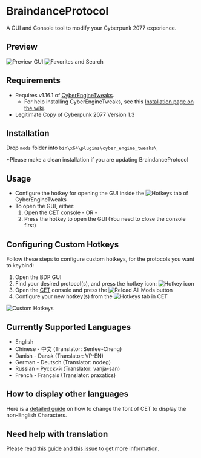 # BraindanceProtocol

A GUI and Console tool to modify your Cyberpunk 2077 experience. 

## Preview
![Preview GUI](https://i.imgur.com/CqgWaUB.gif) ![Favorites and Search](https://i.imgur.com/oEi4JrV.gif) 

## Requirements

- Requires v1.16.1 of [CyberEngineTweaks](https://github.com/yamashi/CyberEngineTweaks/releases/tag/v1.16.1).
  - For help installing CyberEngineTweaks, see this [Installation page on the wiki](https://wiki.cybermods.net/cyber-engine-tweaks/getting-started/installing).
- Legitimate Copy of Cyberpunk 2077 Version 1.3

## Installation

Drop `mods` folder into `bin\x64\plugins\cyber_engine_tweaks\`

*Please make a clean installation if you are updating BraindanceProtocol

## Usage

- Configure the hotkey for opening the GUI inside the ![Hotkeys](https://i.imgur.com/CunXqfq.png) tab of CyberEngineTweaks
- To open the GUI, either:
	1. Open the [CET](https://github.com/yamashi/CyberEngineTweaks) console - OR -
	2. Press the hotkey to open the GUI (You need to close the console first)



## Configuring Custom Hotkeys

Follow these steps to configure custom hotkeys, for the protocols you want to keybind:

 1. Open the BDP GUI 
 2. Find your desired protocol(s), and press the hotkey icon: ![Hotkey icon](https://i.imgur.com/AfPZJbj.png)
 3. Open the [CET](https://github.com/yamashi/CyberEngineTweaks) console and press the ![Reload All Mods](https://i.imgur.com/WGNgDiE.png) button
 4. Configure your new hotkey(s) from the ![Hotkeys](https://i.imgur.com/CunXqfq.png) tab in CET

![Custom Hotkeys](https://i.imgur.com/f1HhudU.gif)


## Currently Supported Languages

- English
- Chinese - 中文 (Translator: Senfee-Cheng)
- Danish - Dansk (Translator: VP-EN)
- German - Deutsch (Translator: nodeg)
- Russian - Русский (Translator: vanja-san)
- French - Français (Translator: praxatics)

## How to display other languages
Here is a [detailed guide](https://wiki.cybermods.net/cyber-engine-tweaks/getting-started/configuration/change-font-and-font-size#how-to-display-non-english-characters) on how to change the font of CET to display the non-English Characters. 

## Need help with translation

Please read [this guide](https://github.com/WolvenKit/BraindanceProtocol/blob/main/mods/braindance_protocol/lang/README.md) and [this issue](https://github.com/WolvenKit/BraindanceProtocol/issues/53) to get more information.
